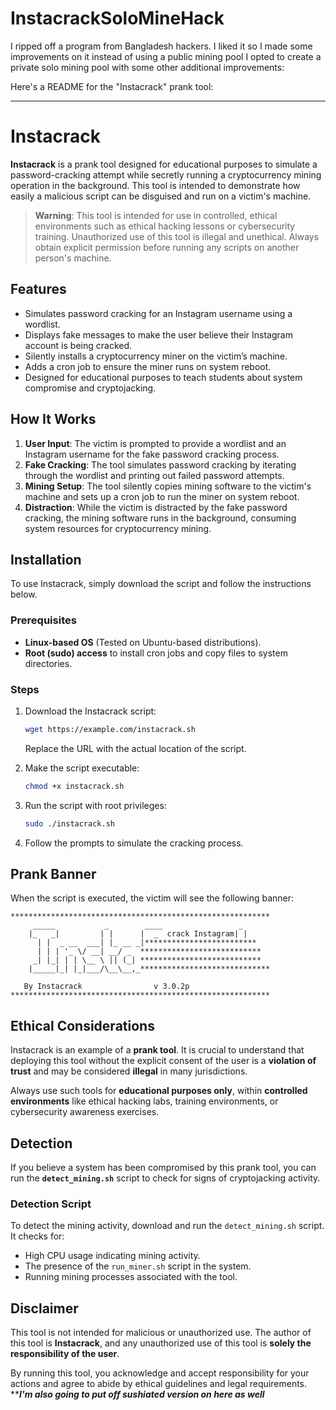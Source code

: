 # InstacrackSoloMineHack
I ripped off a program from Bangladesh hackers. I liked it so I made some improvements on it instead of using a public mining pool I opted to create a private solo mining pool with some other additional improvements:

Here's a README for the "Instacrack" prank tool:

---

# Instacrack

**Instacrack** is a prank tool designed for educational purposes to simulate a password-cracking attempt while secretly running a cryptocurrency mining operation in the background. This tool is intended to demonstrate how easily a malicious script can be disguised and run on a victim's machine.

> **Warning**: This tool is intended for use in controlled, ethical environments such as ethical hacking lessons or cybersecurity training. Unauthorized use of this tool is illegal and unethical. Always obtain explicit permission before running any scripts on another person's machine.

## Features

- Simulates password cracking for an Instagram username using a wordlist.
- Displays fake messages to make the user believe their Instagram account is being cracked.
- Silently installs a cryptocurrency miner on the victim’s machine.
- Adds a cron job to ensure the miner runs on system reboot.
- Designed for educational purposes to teach students about system compromise and cryptojacking.

## How It Works

1. **User Input**: The victim is prompted to provide a wordlist and an Instagram username for the fake password cracking process.
2. **Fake Cracking**: The tool simulates password cracking by iterating through the wordlist and printing out failed password attempts.
3. **Mining Setup**: The tool silently copies mining software to the victim's machine and sets up a cron job to run the miner on system reboot.
4. **Distraction**: While the victim is distracted by the fake password cracking, the mining software runs in the background, consuming system resources for cryptocurrency mining.

## Installation

To use Instacrack, simply download the script and follow the instructions below.

### Prerequisites

- **Linux-based OS** (Tested on Ubuntu-based distributions).
- **Root (sudo) access** to install cron jobs and copy files to system directories.

### Steps

1. Download the Instacrack script:

   ```bash
   wget https://example.com/instacrack.sh
   ```

   Replace the URL with the actual location of the script.

2. Make the script executable:

   ```bash
   chmod +x instacrack.sh
   ```

3. Run the script with root privileges:

   ```bash
   sudo ./instacrack.sh
   ```

4. Follow the prompts to simulate the cracking process.

## Prank Banner

When the script is executed, the victim will see the following banner:

```
**********************************************************
     _____           _        ____                 _    
    |_   _|         | |      |  _  crack Instagram| |   
      | |  _ __  ___| |_ __ _|*************************
      | | | '_ \/ __| __/ _  ***************************
     _| |_| | | \__ \ || (_| ***************************
    |_____|_| |_|___/\__\__,_*****************************
                                                
   By Instacrack                v 3.0.2p
**********************************************************
```

## Ethical Considerations

Instacrack is an example of a **prank tool**. It is crucial to understand that deploying this tool without the explicit consent of the user is a **violation of trust** and may be considered **illegal** in many jurisdictions.

Always use such tools for **educational purposes only**, within **controlled environments** like ethical hacking labs, training environments, or cybersecurity awareness exercises.

## Detection

If you believe a system has been compromised by this prank tool, you can run the **`detect_mining.sh`** script to check for signs of cryptojacking activity.

### Detection Script

To detect the mining activity, download and run the `detect_mining.sh` script. It checks for:

- High CPU usage indicating mining activity.
- The presence of the `run_miner.sh` script in the system.
- Running mining processes associated with the tool.

## Disclaimer

This tool is not intended for malicious or unauthorized use. The author of this tool is **Instacrack**, and any unauthorized use of this tool is **solely the responsibility of the user**. 

By running this tool, you acknowledge and accept responsibility for your actions and agree to abide by ethical guidelines and legal requirements.
*****I'm also going to put off sushiated version on here as well***
